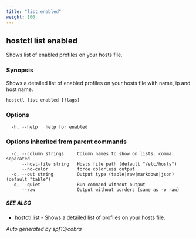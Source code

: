 ```yaml
---
title: "list enabled"
weight: 100
---
```


## hostctl list enabled

Shows list of enabled profiles on your hosts file.

### Synopsis


Shows a detailed list of enabled profiles on your hosts file with name, ip and host name.


```
hostctl list enabled [flags]
```

### Options

```
  -h, --help   help for enabled
```

### Options inherited from parent commands

```
  -c, --column strings     Column names to show on lists. comma separated
      --host-file string   Hosts file path (default "/etc/hosts")
      --no-color           force colorless output
  -o, --out string         Output type (table|raw|markdown|json) (default "table")
  -q, --quiet              Run command without output
      --raw                Output without borders (same as -o raw)
```

##### SEE ALSO

* [hostctl list](/docs/cli-usage/list)	 - Shows a detailed list of profiles on your hosts file.

*Auto generated by spf13/cobra*
